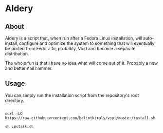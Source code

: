 # Aldery


## About


Aldery is a script that, when run after a Fedora Linux installation, will auto-install, configure and optimize the system to something that will eventually be ported from Fedora to, probably, Void and become a separate distribution.


The whole fun is that I have no idea what will come out of it. Probably a new and better nail hammer.


## Usage


You can simply run the installation script from the repository's root directory.


```

curl -LO https://raw.githubusercontent.com/balintkiraly/vopi/master/install.sh

sh install.sh

```


